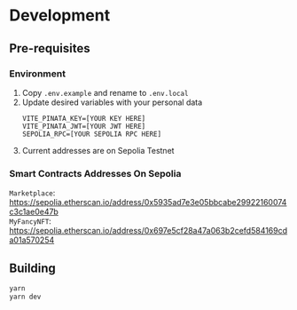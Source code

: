 # Development

## Pre-requisites

### Environment

1. Copy `.env.example` and rename to `.env.local`
2. Update desired variables with your personal data
   ```
   VITE_PINATA_KEY=[YOUR KEY HERE]
   VITE_PINATA_JWT=[YOUR JWT HERE]
   SEPOLIA_RPC=[YOUR SEPOLIA RPC HERE]
   ```
3. Current addresses are on Sepolia Testnet

### Smart Contracts Addresses On Sepolia

`Marketplace`: https://sepolia.etherscan.io/address/0x5935ad7e3e05bbcabe29922160074c3c1ae0e47b  
`MyFancyNFT`: https://sepolia.etherscan.io/address/0x697e5cf28a47a063b2cefd584169cda01a570254

## Building

```bash
yarn
yarn dev
```
